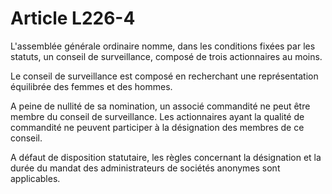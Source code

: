 # Article L226-4

<p>   L'assemblée générale ordinaire nomme, dans les conditions fixées par les statuts, un conseil de surveillance, composé de trois actionnaires au moins.</p><p>Le conseil de surveillance est composé en recherchant une représentation équilibrée des femmes et des hommes.<br/></p><p>   A peine de nullité de sa nomination, un associé commandité ne peut être membre du conseil de surveillance. Les actionnaires ayant la qualité de commandité ne peuvent participer à la désignation des membres de ce conseil.</p><p>   A défaut de disposition statutaire, les règles concernant la désignation et la durée du mandat des administrateurs de sociétés anonymes sont applicables.</p>
